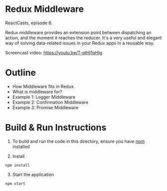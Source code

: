 # Redux Middleware

ReactCasts, episode 6.

Redux middleware provides an extension point between dispatching an action, and the moment it reaches the reducer. It's a very useful and elegant way of solving data-related issues in your Redux apps in a reusable way.

Screencast video:
https://youtu.be/T-qtHI1qHIg

# Outline

- How Middleware fits in Redux.
- What is middleware for?
- Example 1: Logger Middleware
- Example 2: Confirmation Middleware
- Example 3: Promise Middleware


# Build & Run Instructions

1. To build and run the code in this directory, ensure you have [npm](https://www.npmjs.com) installed

2. Install
```
npm install
```

3. Start the application
```
npm start
```
